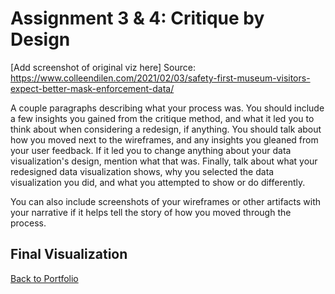 # Assignment 3 & 4: Critique by Design

[Add screenshot of original viz here]
Source: https://www.colleendilen.com/2021/02/03/safety-first-museum-visitors-expect-better-mask-enforcement-data/

A couple paragraphs describing what your process was. You should include a few insights you gained from the critique method, and what it led you to think about when considering a redesign, if anything.  You should talk about how you moved next to the wireframes, and any insights you gleaned from your user feedback.  If it led you to change anything about your data visualization's design, mention what that was.  Finally, talk about what your redesigned data visualization shows, why you selected the data visualization you did, and what you attempted to show or do differently.

You can also include screenshots of your wireframes or other artifacts with your narrative if it helps tell the story of how you moved through the process.


<h2> Final Visualization </h2>

<div class="flourish-embed flourish-chart" data-src="visualisation/5357858"><script src="https://public.flourish.studio/resources/embed.js"></script></div>


[Back to Portfolio](/portfolio)
